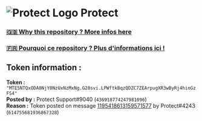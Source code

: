 # ![Protect Logo](https://i.imgur.com/5ovpCPg.png) Protect

### [🇬🇧 Why this repository ? More infos here](https://github.com/protect-github-bot/token-reset/blob/main/README.md)

### [🇫🇷 Pourquoi ce repository ? Plus d'informations ici !](https://github.com/protect-github-bot/token-reset/blob/main/FR_README.md)

## Token information :
**Token :** `"MTE5NTQxODA0NjY0NzUxNzMxNg.G28svi.LPWftkBqzQDZC7ZEArpugXR3wByRj4hinGzFS4"`\
**Posted by :** Protect Support#9040 (`436918774247981096`)\
**Reason :** Token posted on message [1195418613159571577](https://discord.com/channels/835179952500113459/881108454226399292/1195418613159571577) by Protect#4243 (`614755681936867328`)
